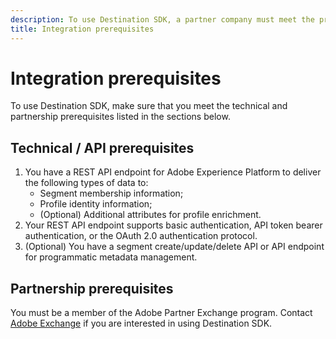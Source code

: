 ```yaml
---
description: To use Destination SDK, a partner company must meet the prerequisites listed in this document.
title: Integration prerequisites
---
```

# Integration prerequisites

To use Destination SDK, make sure that you meet the technical and partnership prerequisites listed in the sections below.

## Technical / API prerequisites

1. You have a REST API endpoint for Adobe Experience Platform to deliver the following types of data to:
   * Segment membership information;
   * Profile identity information;
   * (Optional) Additional attributes for profile enrichment.
2. Your REST API endpoint supports basic authentication, API token bearer authentication, or the OAuth 2.0 authentication protocol.
3. (Optional) You have a segment create/update/delete API or API endpoint for programmatic metadata management.

## Partnership prerequisites

You must be a member of the Adobe Partner Exchange program. Contact [Adobe Exchange](https://partners.adobe.com/exchangeprogram/creativecloud.html) if you are interested in using Destination SDK.
